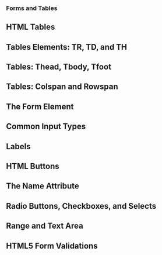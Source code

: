 ### Forms and Tables

## HTML Tables

## Tables Elements: TR, TD, and TH

## Tables: Thead, Tbody, Tfoot

## Tables: Colspan and Rowspan

## The Form Element

## Common Input Types

## Labels

## HTML Buttons

## The Name Attribute

## Radio Buttons, Checkboxes, and Selects

## Range and Text Area

## HTML5 Form Validations
